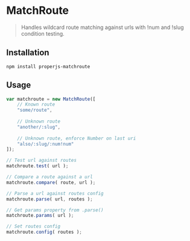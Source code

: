 MatchRoute
==========

> Handles wildcard route matching against urls with !num and !slug condition testing.



## Installation

```shell
npm install properjs-matchroute
```


## Usage
```javascript
var matchroute = new MatchRoute([
    // Known route
    "some/route",
    
    // Unknown route
    "another/:slug",
    
    // Unknown route, enforce Number on last uri
    "also/:slug/:num!num"
]);

// Test url against routes
matchroute.test( url );

// Compare a route against a url
matchroute.compare( route, url );

// Parse a url against routes config
matchroute.parse( url, routes );

// Get params property from .parse()
matchroute.params( url );

// Set routes config
matchroute.config( routes );
```
